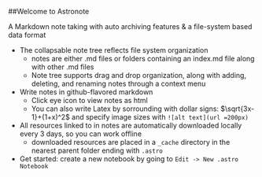 ##Welcome to Astronote

A Markdown note taking with auto archiving features & a file-system based data format

* The collapsable note tree reflects file system organization
    * notes are either .md files or folders containing an index.md file along with other .md files
    * Note tree supports drag and drop organization, along with adding, deleting, and renaming notes through a context menu
* Write notes in github-flavored markdown
    * Click eye icon to view notes as html
    * You can also write Latex by sorrounding with dollar signs: $\sqrt{3x-1}+(1+x)^2$ and specify image sizes with `![alt text](url =200px)`
* All resources linked to in notes are automatically downloaded locally every 3 days, so you can work offline
    * downloaded resources are placed in a `_cache` directory in the nearest parent folder ending with `.astro`
* Get started: create a new notebook by going to `Edit -> New .astro Notebook`
